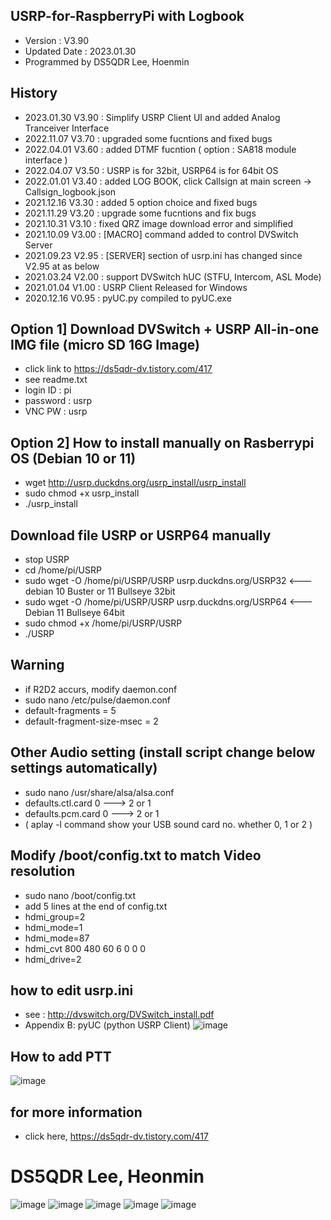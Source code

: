 ## USRP-for-RaspberryPi with Logbook
- Version : V3.90
- Updated Date : 2023.01.30
- Programmed by DS5QDR Lee, Hoenmin


## History
- 2023.01.30 V3.90 : Simplify USRP Client UI and added Analog Tranceiver Interface
- 2022.11.07 V3.70 : upgraded some fucntions and fixed bugs
- 2022.04.01 V3.60 : added DTMF fucntion ( option : SA818 module interface )
- 2022.04.07 V3.50 : USRP is for 32bit, USRP64 is for 64bit OS
- 2022.01.01 V3.40 : added LOG BOOK, click Callsign at main screen -> Callsign_logbook.json
- 2021.12.16 V3.30 : added 5 option choice and fixed bugs
- 2021.11.29 V3.20 : upgrade some fucntions and fix bugs
- 2021.10.31 V3.10 : fixed QRZ image download error and simplified
- 2021.10.09 V3.00 : [MACRO] command added to control DVSwitch Server
- 2021.09.23 V2.95 : [SERVER] section of usrp.ini has changed since V2.95 at as below
- 2021.03.24 V2.00 : support DVSwitch hUC (STFU, Intercom, ASL Mode) 
- 2021.01.04 V1.00 : USRP Client Released for Windows
- 2020.12.16 V0.95 : pyUC.py compiled to pyUC.exe


## Option 1] Download DVSwitch + USRP All-in-one IMG file (micro SD 16G Image)
- click link to https://ds5qdr-dv.tistory.com/417
- see readme.txt
- login ID : pi   
- password : usrp    
- VNC PW   : usrp


## Option 2] How to install manually on Rasberrypi OS (Debian 10 or 11)
- wget http://usrp.duckdns.org/usrp_install/usrp_install
- sudo chmod +x usrp_install
- ./usrp_install 


## Download file USRP or USRP64 manually
- stop USRP
- cd /home/pi/USRP
- sudo wget -O /home/pi/USRP/USRP usrp.duckdns.org/USRP32 <--- debian 10 Buster or 11 Bullseye 32bit
- sudo wget -O /home/pi/USRP/USRP usrp.duckdns.org/USRP64 <--- Debian 11 Bullseye 64bit
- sudo chmod +x /home/pi/USRP/USRP
- ./USRP


## Warning
- if R2D2 accurs, modify daemon.conf
- sudo nano /etc/pulse/daemon.conf
- default-fragments = 5
- default-fragment-size-msec = 2


## Other Audio setting (install script change below settings automatically)
- sudo nano /usr/share/alsa/alsa.conf
- defaults.ctl.card 0 ---> 2 or 1
- defaults.pcm.card 0 ---> 2 or 1 
- ( aplay -l command show your USB sound card no. whether 0, 1 or 2 )


## Modify /boot/config.txt to match Video resolution
- sudo nano /boot/config.txt
- add 5 lines at the end of config.txt
- hdmi_group=2
- hdmi_mode=1
- hdmi_mode=87
- hdmi_cvt 800 480 60 6 0 0 0
- hdmi_drive=2


## how to edit usrp.ini
- see : http://dvswitch.org/DVSwitch_install.pdf
- Appendix B: pyUC (python USRP Client)
![image](https://user-images.githubusercontent.com/64110724/134375327-b36d3c95-b887-4ac5-82a7-c5c620e5acfe.png)

## How to add PTT
![image](https://user-images.githubusercontent.com/64110724/152883240-493c3906-e9c3-4d5e-874d-d906b0391a36.png)

## for more information
- click here, https://ds5qdr-dv.tistory.com/417

# DS5QDR Lee, Heonmin
![image](https://user-images.githubusercontent.com/64110724/139769603-f42fc40e-5d56-472e-b3df-74af970e5c04.png)
![image](https://user-images.githubusercontent.com/64110724/139767788-b128b603-d6a0-4282-9933-1aa0a8bc4c06.png)
![image](https://user-images.githubusercontent.com/64110724/139768191-90c9b12e-06d7-402c-ade0-124f866f540c.png)
![image](https://user-images.githubusercontent.com/64110724/139768448-920d5901-2600-4dba-8311-ebd70a48f25a.png)
![image](https://user-images.githubusercontent.com/64110724/139768977-3315f195-a05b-4229-be9a-9b06479808e8.png)

